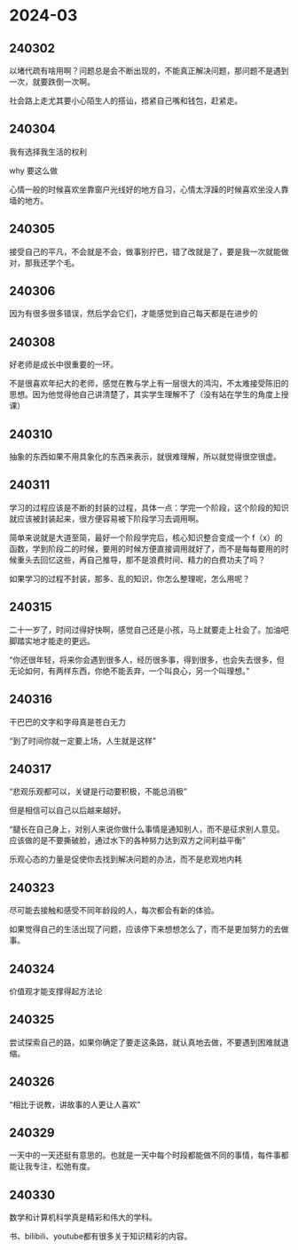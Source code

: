 # 2024-03

## 240302

以堵代疏有啥用啊？问题总是会不断出现的，不能真正解决问题，那问题不是遇到一次，就要跌倒一次啊。

社会路上走尤其要小心陌生人的搭讪，捂紧自己嘴和钱包，赶紧走。

## 240304

我有选择我生活的权利

why 要这么做

心情一般的时候喜欢坐靠窗户光线好的地方自习，心情太浮躁的时候喜欢坐没人靠墙的地方。

## 240305

接受自己的平凡，不会就是不会，做事别拧巴，错了改就是了，要是我一次就能做对，那我还学个毛。

## 240306

因为有很多很多错误，然后学会它们，才能感觉到自己每天都是在进步的

## 240308

好老师是成长中很重要的一环。

不是很喜欢年纪大的老师，感觉在教与学上有一层很大的鸿沟，不太难接受陈旧的思想。因为他觉得他自己讲清楚了，其实学生理解不了（没有站在学生的角度上授课）

## 240310

抽象的东西如果不用具象化的东西来表示，就很难理解，所以就觉得很空很虚。

## 240311

学习的过程应该是不断的封装的过程，具体一点：学完一个阶段，这个阶段的知识就应该被封装起来，很方便容易被下阶段学习去调用啊。

简单来说就是大道至简，最好一个阶段学完后，核心知识整合变成一个 f（x）的函数，学到阶段二的时候，要用的时候方便直接调用就好了，而不是每每要用的时候重头去回忆这些，再自己推导，那不是浪费时间、精力的白费功夫了吗？

如果学习的过程不封装，那多、乱的知识，你怎么整理呢，怎么用呢？

## 240315

二十一岁了，时间过得好快啊，感觉自己还是小孩，马上就要走上社会了。加油吧脚踏实地才能走的更远。

“你还很年轻，将来你会遇到很多人，经历很多事，得到很多，也会失去很多，但无论如何，有两样东西，你绝不能丢弃，一个叫良心，另一个叫理想。”

## 240316

干巴巴的文字和字母真是苍白无力

“到了时间你就一定要上场，人生就是这样”

## 240317

“悲观乐观都可以，关键是行动要积极，不能总消极”

但是相信可以自己以后越来越好。

“腿长在自己身上，对别人来说你做什么事情是通知别人，而不是征求别人意见。应该做的是不要撕破脸，通过水下的各种努力达到双方之间利益平衡”

乐观心态的力量是促使你去找到解决问题的办法，而不是悲观地内耗

## 240323

尽可能去接触和感受不同年龄段的人，每次都会有新的体验。

如果觉得自己的生活出现了问题，应该停下来想想怎么了，而不是更加努力的去做事。

## 240324

价值观才能支撑得起方法论

## 240325

尝试探索自己的路，如果你确定了要走这条路，就认真地去做，不要遇到困难就退缩。

## 240326

“相比于说教，讲故事的人更让人喜欢”

## 240329

一天中的一天还挺有意思的。也就是一天中每个时段都能做不同的事情，每件事都能让我专注，松弛有度。

## 240330

数学和计算机科学真是精彩和伟大的学科。

书、bilibili、youtube都有很多关于知识精彩的内容。

